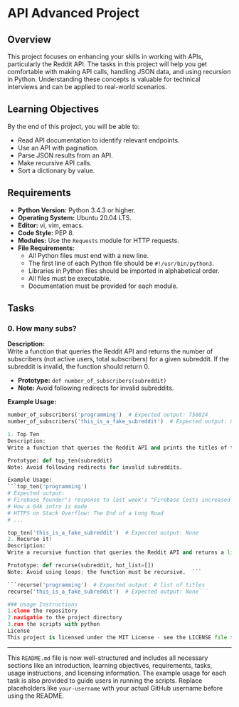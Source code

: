 # API Advanced Project

## Overview

This project focuses on enhancing your skills in working with APIs, particularly the Reddit API. The tasks in this project will help you get comfortable with making API calls, handling JSON data, and using recursion in Python. Understanding these concepts is valuable for technical interviews and can be applied to real-world scenarios.

## Learning Objectives

By the end of this project, you will be able to:

- Read API documentation to identify relevant endpoints.
- Use an API with pagination.
- Parse JSON results from an API.
- Make recursive API calls.
- Sort a dictionary by value.

## Requirements

- **Python Version:** Python 3.4.3 or higher.
- **Operating System:** Ubuntu 20.04 LTS.
- **Editor:** vi, vim, emacs.
- **Code Style:** PEP 8.
- **Modules:** Use the `Requests` module for HTTP requests.
- **File Requirements:**
  - All Python files must end with a new line.
  - The first line of each Python file should be `#!/usr/bin/python3`.
  - Libraries in Python files should be imported in alphabetical order.
  - All files must be executable.
  - Documentation must be provided for each module.

## Tasks

### 0. How many subs?

**Description:**  
Write a function that queries the Reddit API and returns the number of subscribers (not active users, total subscribers) for a given subreddit. If the subreddit is invalid, the function should return 0.

- **Prototype:** `def number_of_subscribers(subreddit)`
- **Note:** Avoid following redirects for invalid subreddits.

**Example Usage:**

```python
number_of_subscribers('programming')  # Expected output: 756024
number_of_subscribers('this_is_a_fake_subreddit')  # Expected output: 0

1. Top Ten
Description:
Write a function that queries the Reddit API and prints the titles of the first 10 hot posts for a given subreddit. If the subreddit is invalid, print None.

Prototype: def top_ten(subreddit)
Note: Avoid following redirects for invalid subreddits.

Example Usage:
```top_ten('programming')
# Expected output:
# Firebase founder's response to last week's "Firebase Costs increased by 7000%!"
# How a 64k intro is made
# HTTPS on Stack Overflow: The End of a Long Road
# ...

top_ten('this_is_a_fake_subreddit')  # Expected output: None
2. Recurse it!
Description:
Write a recursive function that queries the Reddit API and returns a list containing the titles of all hot articles for a given subreddit. If no results are found, return None.

Prototype: def recurse(subreddit, hot_list=[])
Note: Avoid using loops; the function must be recursive.  ```

```recurse('programming')  # Expected output: A list of titles
recurse('this_is_a_fake_subreddit')  # Expected output: None```

### Usage Instructions
1.clone the repository
2.navigatie to the project directory
3.run the scripts with python 
License
This project is licensed under the MIT License - see the LICENSE file for details
``` 
---

This `README.md` file is now well-structured and includes all necessary sections like an introduction, learning objectives, requirements, tasks, usage instructions, and licensing information. The example usage for each task is also provided to guide users in running the scripts. Replace placeholders like `your-username` with your actual GitHub username before using the README.


